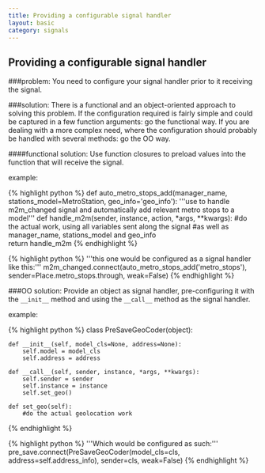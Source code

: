 ```yaml
---
title: Providing a configurable signal handler
layout: basic
category: signals
---
```


Providing a configurable signal handler
---------------------------------------

###problem:
You need to configure your signal handler prior to it receiving the signal.

###solution:
There is a functional and an object-oriented approach to solving this problem. If the configuration required is fairly simple and could be captured in a few
function arguments: go the functional way. If you are dealing with a more complex need, where the configuration should
probably be handled with several methods: go the OO way.

####functional solution:
Use function closures to preload values into the function that will receive the signal.

example:

{% highlight python %}
def auto_metro_stops_add(manager_name, stations_model=MetroStation, geo_info='geo_info'):
    '''use to handle m2m_changed signal and automatically add relevant metro stops to a model'''
    def handle_m2m(sender, instance, action, *args, **kwargs):
        #do the actual work, using all variables sent along the signal
        #as well as manager_name, stations_model and geo_info        
    return handle_m2m
{% endhighlight %}

{% highlight python %}
'''this one would be configured as a signal handler like this:'''
m2m_changed.connect(auto_metro_stops_add('metro_stops'), sender=Place.metro_stops.through, weak=False)
{% endhighlight %}

###OO solution:
Provide an object as signal handler, pre-configuring it with the `__init__` method and using the `__call__` method as
the signal handler.

example:

{% highlight python %}
class PreSaveGeoCoder(object):
    
    def __init__(self, model_cls=None, address=None):
        self.model = model_cls
        self.address = address
    
    def __call__(self, sender, instance, *args, **kwargs):
        self.sender = sender
        self.instance = instance
        self.set_geo()
        
    def set_geo(self):
        #do the actual geolocation work
{% endhighlight %}

{% highlight python %}
'''Which would be configured as such:'''
pre_save.connect(PreSaveGeoCoder(model_cls=cls, address=self.address_info), sender=cls, weak=False)
{% endhighlight %}


